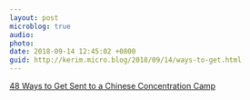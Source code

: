 ```yaml
---
layout: post
microblog: true
audio: 
photo: 
date: 2018-09-14 12:45:02 +0800
guid: http://kerim.micro.blog/2018/09/14/ways-to-get.html
---
```

[48 Ways to Get Sent to a Chinese Concentration Camp](https://foreignpolicy.com/2018/09/13/48-ways-to-get-sent-to-a-chinese-concentration-camp/)
